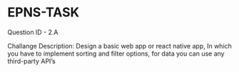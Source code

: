 # EPNS-TASK

Question ID - 2.A   

Challange Description:
Design a basic web app or react native app, In which you have to implement sorting and filter options, for data you can use any third-party API’s